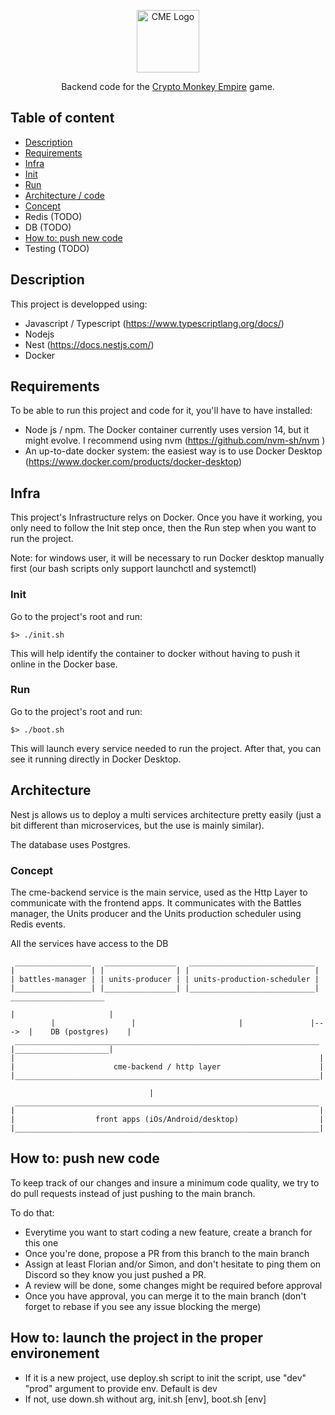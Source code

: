 <p align="center">
  <a href="https://www.milkyway.games/" target="blank"><img src="https://z2p3v6v9.rocketcdn.me/wp-content/uploads/2021/05/logoSeul-1.png" width="100" alt="CME Logo" /></a>
</p>

<p align="center">
  Backend code for the <a href="https://www.milkyway.games/" target="blank">Crypto Monkey Empire</a> game.
</p>

## Table of content

* [Description](#description)
* [Requirements](#requirements)
* [Infra](#infra)
 * [Init](#init)
 * [Run](#run)
* [Architecture / code](#init)
 * [Concept](#description)
 * Redis (TODO)
 * DB (TODO)
* [How to: push new code](#description)
* Testing (TODO)

## Description

This project is developped using:
* Javascript / Typescript (https://www.typescriptlang.org/docs/)
* Nodejs
* Nest (https://docs.nestjs.com/)
* Docker

## Requirements

To be able to run this project and code for it, you'll have to have installed:
* Node js / npm. The Docker container currently uses version 14, but it might evolve. I recommend using nvm (https://github.com/nvm-sh/nvm )
* An up-to-date docker system: the easiest way is to use Docker Desktop (https://www.docker.com/products/docker-desktop)

## Infra

This project's Infrastructure relys on Docker. Once you have it working, you only need to follow the Init step once, then the Run step when you want to run the project.

Note: for windows user, it will be necessary to run Docker desktop manually first (our bash scripts only support launchctl and systemctl)

### Init

Go to the project's root and run:

```$> ./init.sh```

This will help identify the container to docker without having to push it online in the Docker base.

### Run

Go to the project's root and run:

```$> ./boot.sh```

This will launch every service needed to run the project.
After that, you can see it running directly in Docker Desktop.

## Architecture

Nest js allows us to deploy a multi services architecture pretty easily (just a bit different than microservices, but the use is mainly similar).

The database uses Postgres.

### Concept

The cme-backend service is the main service, used as the Http Layer to communicate with the frontend apps.
It communicates with the Battles manager, the Units producer and the Units production scheduler using Redis events.

All the services have access to the DB

```
 _________________   ________________   ____________________________
|                 | |                | |                            |
| battles-manager | | units-producer | | units-production-scheduler |
|_________________| |________________| |____________________________|      _____________________
                                                                          |                     |
         |                 |                       |               |--->  |    DB (postgres)    |
 ____________________________________________________________________     |_____________________|
|                                                                    |
|                      cme-backend / http layer                      |
|____________________________________________________________________|

                               |
 ____________________________________________________________________
|                                                                    |
|                  front apps (iOs/Android/desktop)                  |
|____________________________________________________________________|
```



## How to: push new code

To keep track of our changes and insure a minimum code quality, we try to do pull requests instead of just pushing to the main branch.

To do that:
* Everytime you want to start coding a new feature, create a branch for this one
* Once you're done, propose a PR from this branch to the main branch
* Assign at least Florian and/or Simon, and don't hesitate to ping them on Discord so they know you just pushed a PR.
* A review will be done, some changes might be required before approval
* Once you have approval, you can merge it to the main branch (don't forget to rebase if you see any issue blocking the merge)

## How to: launch the project in the proper environement
* If it is a new project, use deploy.sh script to init the script, use "dev" "prod" argument to provide env. Default is dev
* If not, use down.sh without arg, init.sh [env], boot.sh [env]